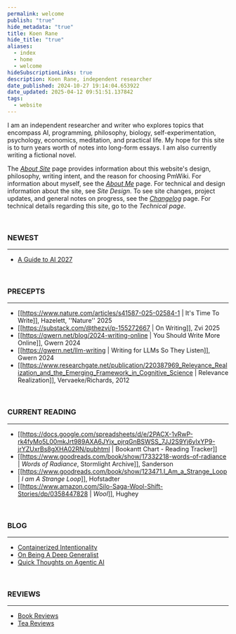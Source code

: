 ```yaml
---
permalink: welcome
publish: "true"
hide_metadata: "true"
title: Koen Rane
hide_title: "true"
aliases:
  - index
  - home
  - welcome
hideSubscriptionLinks: true
description: Koen Rane, independent researcher
date_published: 2024-10-27 19:14:04.653922
date_updated: 2025-04-12 09:51:51.137842
tags:
  - website
---
```






I am an independent researcher and writer who explores topics that encompass AI, programming, philosophy, biology, self-experimentation, psychology, economics, meditation, and practical life. My hope for this site is to turn years worth of notes into long-form essays. I am also currently writing a fictional novel. 

The *[About Site](/about-site)* page provides information about this website's design, philosophy, writing intent, and the reason for choosing PmWiki. For information about myself, see the *[About Me](/About)* page. For technical and design information about the site, see *Site Design*. To see site changes, project updates, and general notes on progress, see the *[Changelog](/changelog)* page. For technical details regarding this site, go to the *Technical page*.

</br>

### NEWEST
---
- [A Guide to AI 2027](/ai-2027-guide)


</br>

### PRECEPTS
---
- [[https://www.nature.com/articles/s41587-025-02584-1 | It's Time To Write]], Hazelett, ''Nature'' 2025
- [[https://substack.com/@thezvi/p-155272667 | On Writing]], Zvi 2025
- [[https://gwern.net/blog/2024-writing-online | You Should Write More Online]], Gwern 2024
- [[https://gwern.net/llm-writing | Writing for LLMs So They Listen]], Gwern 2024
- [[https://www.researchgate.net/publication/220387969_Relevance_Realization_and_the_Emerging_Framework_in_Cognitive_Science | Relevance Realization]], Vervaeke/Richards, 2012


</br>

### CURRENT READING
---
- [[https://docs.google.com/spreadsheets/d/e/2PACX-1vRwP-rk4fyMo5L00mkJrt989AXA6JYjx_pjrqGnBSWSS_7JJ2S9Yj6ylxYP9-jrYZUxrBs8gXHA02RN/pubhtml | Bookantt Chart - Reading Tracker]]
- [[https://www.goodreads.com/book/show/17332218-words-of-radiance | *Words of Radiance*, Stormlight Archive]], Sanderson
- [[https://www.goodreads.com/book/show/123471.I_Am_a_Strange_Loop | *I am A Strange Loop*]], Hofstadter
- [[https://www.amazon.com/Silo-Saga-Wool-Shift-Stories/dp/0358447828 | *Wool*]], Hughey


</br>

### BLOG
---
- [Containerized Intentionality](/containerized-intentionality)
- [On Being A Deep Generalist](/deep-generalist)
- [Quick Thoughts on Agentic AI](/thoughts-agenticai)


</br>

### REVIEWS
---
- [Book Reviews](/book-reviews)
- [Tea Reviews](/tea-reviews)